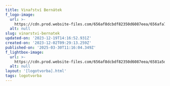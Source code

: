 ```yaml
---
title: Vinařství Bernátek
f_logo-image:
  url: >-
    https://cdn.prod.website-files.com/656af8dcbdf82350d6087eea/656afa7a187907419455ce06_Logo%3DVinar%CC%8Cstvi%CC%81%20Berna%CC%81tek.svg
  alt: null
slug: vinarstvi-bernatek
updated-on: '2023-12-19T14:16:52.931Z'
created-on: '2023-12-02T09:29:13.259Z'
published-on: '2025-03-30T11:16:04.349Z'
f_lightbox-image:
  url: >-
    https://cdn.prod.website-files.com/656af8dcbdf82350d6087eea/6581a5d1c58271ffd4b51827_vinarstvi_bernatek.webp
  alt: null
layout: '[logotvorba].html'
tags: logotvorba
---
```



